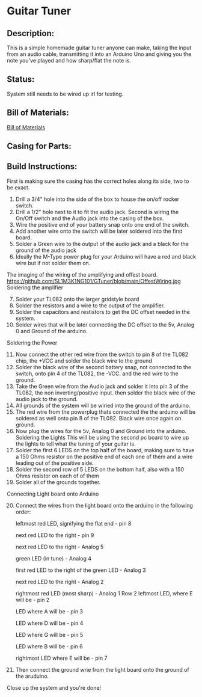 # Guitar Tuner
## Description:
This is a simple homemade guitar tuner anyone can make, taking the input from an audio cable, transmitting it into an Arduino Uno and giving you the note you've played and how sharp/flat the note is.

## Status:
System still needs to be wired up irl for testing.

## Bill of Materials:
[Bill of Materials](https://github.com/SL1M3K1NG101/GTuner/blob/main/Bill%20of%20Materials)
## Casing for Parts:

## Build Instructions:

First is making sure the casing has the correct holes along its side, two to be exact.
  1. Drill a 3/4" hole into the side of the box to house the on/off rocker switch.
  2. Drill a 1/2" hole next to it to fit the audio jack.
Second is wiring the On/Off switch and the Audio jack into the casing of the box. 
  3. Wire the positive end of your battery snap onto one end of the switch.
  4. Add another wire onto the switch will be later soldered into the first board.
  5. Solder a Green wire to the output of the audio jack and a black for the ground of the audio jack
  6. Ideally the M-Type power plug for your Arduino will have a red and black wire but if not solder them on.

The imaging of the wiring of the amplifying and offest board.
https://github.com/SL1M3K1NG101/GTuner/blob/main/OffestWiring.jpg
Soldering the amplifier

 7. Solder your TL082 onto the larger gridstyle board
  8. Solder the resistors and a wire to the output of the amplifier.
  9. Solder the capacitors and restistors to get the DC offset needed in the system.
  10. Solder wires that will be later connecting the DC offset to the 5v, Analog 0 and Ground of the arduino.

Soldering the Power

  11. Now connect the other red wire from the switch to pin 8 of the TL082 chip, the +VCC and solder the black wire to the ground
  12. Solder the black wire of the second battery snap, not connected to the switch, onto pin 4 of the TL082, the -VCC. and the red wire to the ground.
  13. Take the Green wire from the Audio jack and solder it into pin 3 of the TL082, the non inverting/positive input. then solder the black wire of the audio jack to the ground.
  14. All grounds of the system will be wiried into the ground of the arduino.
  15. The red wire from the powerplug thats connected the the arduino will be soldered as well onto pin 8 of the TL082. Black wire once again on ground.
  16. Now plug the wires for the 5v, Analog 0 and Ground into the arduino.
Soldering the Lights
  This will be using the second pc board to wire up the lights to tell what the tuning of your guitar is.
  17. Solder the first 6 LEDS on the top half of the board, making sure to have a 150 Ohms resistor on the positive end of each one of them and a wire leading out of the positive side.
  18. Solder the second row of 5 LEDS on the bottom half, also with a 150 Ohms resistor on each of of them
  19. Solder all of the grounds together.

Connecting Light board onto Arduino

  20. Connect the wires from the light board onto the arduino in the following order:
 
      leftmost red LED, signifying the flat end - pin 8
   
      next red LED to the right - pin 9
  
      next red LED to the right - Analog 5
  
      green LED (in tune) - Analog 4
  
      first red LED to the right of the green LED - Analog 3
 
      next red LED to the right - Analog 2
  
      rightmost red LED (most sharp) - Analog 1
  Row 2
      leftmost LED, where E will be - pin 2

      LED where A will be - pin 3
      
      LED where D will be - pin 4
      
      LED where G will be - pin 5
      
      LED where B will be - pin 6
      
      rightmost LED where E will be - pin 7

  22. Then connect the ground wrie from the light board onto the ground of the aruduino.

Close up the system and you're done!
